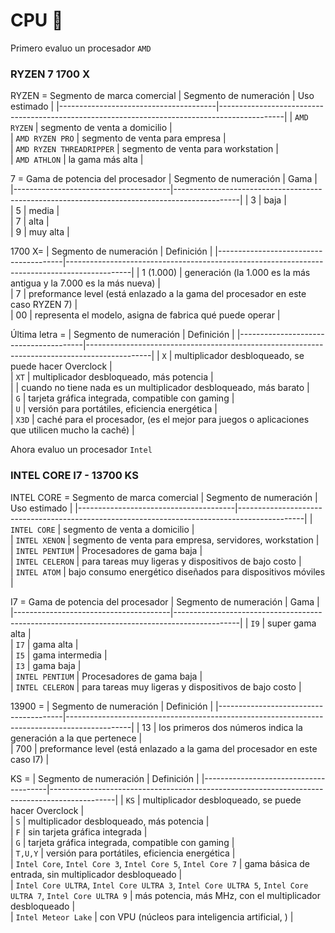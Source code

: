 # CPU 👾
Primero evaluo un procesador `AMD`
### RYZEN 7 1700 X

RYZEN = Segmento de marca comercial
| Segmento de numeración               | Uso estimado                                                                                   |
|---------------------------------------|----------------------------------------------------------------------------------------------|
| `AMD RYZEN`                                    |     segmento de venta a domicilio            |      
| `AMD RYZEN PRO`                                  |     segmento de venta para empresa          |  
| `AMD RYZEN THREADRIPPER`                               |    segmento de venta para workstation      |  
| `AMD ATHLON`                                  |     la gama más alta          |  


7 = Gama de potencia del procesador 
| Segmento de numeración               | Gama                                                                                   |
|---------------------------------------|----------------------------------------------------------------------------------------------|
| 3                                    |     baja             |      
| 5                                    |     media            |  
| 7                                   |     alta            |  
| 9                                   |     muy alta            |  

1700 X=
| Segmento de numeración               | Definición                                                                                    |
|---------------------------------------|----------------------------------------------------------------------------------------------|
| 1 (1.000)                                    |     generación (la 1.000 es la más antigua y la 7.000 es la más nueva)               |      
| 7                                    |     preformance level (está enlazado a la gama del procesador en este caso RYZEN 7)              |  
| 00                                    |     representa el modelo, asigna de fabrica qué puede operar             |  

Última letra = 
| Segmento de numeración               | Definición                                                                                    |
|---------------------------------------|----------------------------------------------------------------------------------------------|
|  `X`                                    |  multiplicador desbloqueado, se puede hacer Overclock             |  
|  `XT`                                   |  multiplicador desbloqueado, más potencia             |  
|                                  |  cuando no tiene nada es un multiplicador desbloqueado, más barato             |  
|  `G`                                 | tarjeta gráfica integrada, compatible con gaming             |  
|  `U`                               | versión para portátiles, eficiencia energética            |  
|  `X3D`                                | caché para el procesador, (es el mejor para juegos o aplicaciones que utilicen mucho la caché)            |  



Ahora evaluo un procesador `Intel`
### INTEL CORE I7 - 13700 KS

INTEL CORE = Segmento de marca comercial
| Segmento de numeración               | Uso estimado                                                                                   |
|---------------------------------------|----------------------------------------------------------------------------------------------|
| `INTEL CORE`                                    |     segmento de venta a domicilio            |      
| `INTEL XENON`                                  |     segmento de venta para empresa, servidores, workstation            |  
| `INTEL PENTIUM`                               |    Procesadores de gama baja      |  
| `INTEL CELERON`                                  |     para tareas muy ligeras y dispositivos de bajo costo          |  
| `INTEL ATOM`                                  |     bajo consumo energético diseñados para dispositivos móviles          |  

I7 = Gama de potencia del procesador 
| Segmento de numeración               | Gama                                                                                  |
|---------------------------------------|----------------------------------------------------------------------------------------------|
| `I9`                                  |     super gama alta            |  
| `I7`                                  |     gama alta           |  
| `I5`                                  |     gama intermedia            |  
| `I3`                                  |     gama baja           |  
| `INTEL PENTIUM`                               |    Procesadores de gama baja      |  
| `INTEL CELERON`                                  |     para tareas muy ligeras y dispositivos de bajo costo          |  
 

13900 =
| Segmento de numeración               | Definición                                                                                    |
|---------------------------------------|----------------------------------------------------------------------------------------------|
| 13                                    |     los primeros dos números indica la generación a la que pertenece               |      
| 700                                    |     preformance level (está enlazado a la gama del procesador en este caso I7)              |  


KS =
| Segmento de numeración               | Definición                                                                                    |
|---------------------------------------|----------------------------------------------------------------------------------------------|
|  `KS`                                    |  multiplicador desbloqueado, se puede hacer Overclock             |  
|  `S`                                   |  multiplicador desbloqueado, más potencia             |  
|   `F`                               |  sin tarjeta gráfica integrada            |  
|  `G`                                 | tarjeta gráfica integrada, compatible con gaming             |  
|  `T,U,Y`                               | versión para portátiles, eficiencia energética            |  
|  `Intel Core`, `Intel Core 3`, `Intel Core 5`, `Intel Core 7`     | gama básica de entrada, sin multiplicador desbloqueado           |  
|  `Intel Core ULTRA`, `Intel Core ULTRA 3`, `Intel Core ULTRA 5`, `Intel Core ULTRA 7`, `Intel Core ULTRA 9`     | más potencia, más MHz, con el multiplicador desbloqueado           |  
|  `Intel Meteor Lake`     | con VPU (núcleos para inteligencia artificial, ) |     





